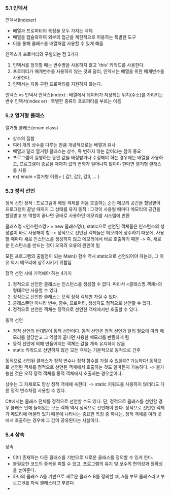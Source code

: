 ### 5.1 인덱서

인덱서(indexer)
- 배열과 프로퍼티의 특징을 모두 가지는 객체
- 배열을 캡슐화하여 외부의 접근을 제한적으로 허용하는 특별한 도구
- 이를 통해 클래스를 배열처럼 사용할 수 있게 해줌

인덱스가 프로퍼티와 구별되는 점 3가지
1. 인덱서를 정의할 때는 변수명을 사용하지 않고 'this' 키워드를 사용한다.
2. 프로퍼티가 매개변수를 사용하지 않는 것과 달리, 인덱서는 배열을 위한 매개변수를 사용한다.
3. 인덱서는 자동 구현 프로퍼티를 지원하지 않는다.

인덱스 vs 인덱서
인덱스(index) : 배열에서 데이터가 저장되는 위치(주소)를 가리키는 변수
인덱서(index
er) : 특별한 종류의 프로퍼티를 부르는 이름

### 5.2 열거형 클래스

열거형 클래스(enum class)
- 상수의 집합
- 여러 개의 상수를 다루는 만큼 개념적으로는 배열과 유사
- 배열과 달리 열거형 클래스는 상수, 즉 변하지 않는 값이라는 점이 중요
- 프로그램이 실행하는 동안 값을 배정받거나 수정해야 하는 경우에는 배열을 사용하고, 프로그램이 종료될 때까지 값의 변화가 일어나지 않아야 한다면 열거형 클래스를 사용
- ex) enum <열거형 이름> { 값1, 값2, 값3, ... }

### 5.3 정적 선언

정적 선언
정적 : 프로그램이 해당 객체를 처음 호출하는 순간 메모리 공간을 할당받아 프로그램이 끝날 때까지 그 상태를 유지
동적 : 그것이 사용될 때마다 메모리의 공간을 할당받고 또 역할이 끝나면 곧바로 사용하던 메모리를 시스템에 반환

클래스명 <인스턴스명> = new 클래스명();
static으로 선언된 객체들은 인스턴스의 생성없이 바로 사용해야 함
-> 정적으로 선언된 객체들은 메모리에 상주하기 때문에, 사용할 때마다 새로 인스턴스를 생성하지 않고 메모리에서 바로 호출하기 때문
-> 즉, 새로운 인스턴스를 만드는 것이 오히려 오류의 원인이 됨

모든 프로그램의 출발점이 되는 Main() 함수 역시 static으로 선언되어야 하는데, 그 이유 역시 메모리에 상주시키기 위함임

정적 선언 시에 기억해야 하는 4가지
1. 정적으로 선언한 클래스는 인스턴스를 생성할 수 없다. 따라서 <클래스명.객체>의 형태로만 사용할 수 있다.
2. 정적으로 선언한 클래스는 오직 정적 객체만 가질 수 있다.
3. 클래스뿐만 아니라 변수, 함수, 프로퍼티, 생성자도 정적으로 선언할 수 있다.
4. 정적으로 선언한 객체는 정적으로 선언한 객체에서만 호출할 수 있다.

동적 선언
- 정적 선언의 반대말이 동적 선언이다. 동적 선언은 정적 선언과 달리 필요에 따라 메모리를 할당받고 그 역할이 끝나면 사용한 메모리를 반환하게 됨
- 동적 선언에 의해 만들어지는 객체는 값을 계속 유지하지 않음
- static 키워드로 선언하지 않은 모든 객체는 기본적으로 동적으로 간주

동적으로 선언된 클래스가 정적 변수나 정적 함수를 가질 수 있을까? 가능하다!
동적으로 선언된 객체를 정적으로 선언된 객체에서 호출하는 것도 얼마든지 가능하다.
-> 불가능한 것은 오직 정적 객체를 동적 객체에서 호출하는 경우뿐이다.

상수는 그 자체로도 항상 정적 객체에 속한다.
-> static 키워드를 사용하지 않더라도 다른 정적 변수처럼 사용할 수 있다.


C#에서는 클래스 전체를 정적으로 선언할 수도 있다. 단, 정적으로 클래스를 선언할 경우 클래스 안에 들어있는 모든 객체 역시 정적으로 선언해야 한다.
정적으로 선언한 객체가 메모리에 머물러 있기 때문에 나타나는 중요한 특징 중 하나는, 정적 객체를 여러 곳에서 호출하는 경우에 그 값이 공유된다는 사실이다.

### 5.4 상속

상속
- 이미 존재하는 다른 클래스를 기반으로 새로운 클래스를 정의할 수 있게 한다.
- 불필요한 코드의 중복을 피할 수 있고, 프로그램의 유지 및 보수의 편의성과 정확성을 높여준다.
- 하나의 클래스 A를 기반으로 새로운 클래스 B를 정의할 때, A를 부모 클래스라고 부르고 B를 자식 클래스라고 부른다.
- 
